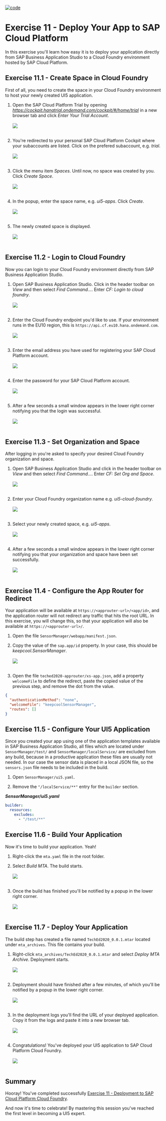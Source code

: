 [![code](https://flat.badgen.net/badge/code/available/green?icon=github)](https://github.com/SAP-samples/teched2020-DEV164/tree/code/ex11/TechEd2020)

# Exercise 11 - Deploy Your App to SAP Cloud Platform

In this exercise you'll learn how easy it is to deploy your application directly from SAP Business Application Studio to a Cloud Foundry environment hosted by SAP Cloud Platform.

## Exercise 11.1 - Create Space in Cloud Foundry

First of all, you need to create the space in your Cloud Foundry environment to host your newly created UI5 application.

1. Open the SAP Cloud Platform Trial by opening *https://cockpit.hanatrial.ondemand.com/cockpit/#/home/trial* in a new browser tab and click *Enter Your Trial Account*.
<br><br>![](images/11_01_0010.png)<br><br>

2. You're redirected to your personal SAP Cloud Platform Cockpit where your subaccounts are listed. Click on the prefered subaccount, e.g. *trial*.
<br><br>![](images/11_01_0020.png)<br><br>

3. Click the menu item *Spaces*. Until now, no space was created by you. Click *Create Space*.
<br><br>![](images/11_01_0030.png)<br><br>

4. In the popup, enter the space name, e.g. *ui5-apps*. Click *Create*.
<br><br>![](images/11_01_0040.png)<br><br>

5. The newly created space is displayed.
<br><br>![](images/11_01_0050.png)<br><br>


## Exercise 11.2 - Login to Cloud Foundry

Now you can login to your Cloud Foundry environment directly from SAP Business Application Studio.

1. Open SAP Business Application Studio. Click in the header toolbar on *View* and then select *Find Command...*. Enter *CF: Login to cloud foundry*.
<br><br>![](images/11_02_0010.png)<br><br>

2. Enter the Cloud Foundry endpoint you'd like to use. If your environment runs in the EU10 region, this is `https://api.cf.eu10.hana.ondemand.com`.
<br><br>![](images/11_02_0020.png)<br><br>

3. Enter the email address you have used for registering your SAP Cloud Platform account.
<br><br>![](images/11_02_0030.png)<br><br>

4. Enter the password for your SAP Cloud Platform account.
<br><br>![](images/11_02_0040.png)<br><br>

5. After a few seconds a small window appears in the lower right corner notifying you that the login was successful.
<br><br>![](images/11_02_0050.png)<br><br>


## Exercise 11.3 - Set Organization and Space

After logging in you're asked to specify your desired Cloud Foundry organization and space.

1. Open SAP Business Application Studio and click in the header toolbar on *View* and then select *Find Command...*. Enter *CF: Set Org and Space*.
<br><br>![](images/11_03_0010.png)<br><br>

2. Enter your Cloud Foundry organization name e.g. *ui5-cloud-foundry*.
<br><br>![](images/11_03_0020.png)<br><br>

3. Select your newly created space, e.g. *ui5-apps*.
<br><br>![](images/11_03_0030.png)<br><br>

4. After a few seconds a small window appears in the lower right corner notifying you that your organization and space have been set successfully.
<br><br>![](images/11_03_0040.png)<br><br>


## Exercise 11.4 - Configure the App Router for Redirect

Your application will be available at `https://<approuter-url>/<app/id>`, and the application router will not redirect any traffic that hits the root URL. In this exercise, you will change this, so that your application will also be available at `https://<approuter-url>/`.

1. Open the file `SensorManager/webapp/manifest.json`.

2. Copy the value of the `sap.app/id` property. In your case, this should be *keepcool.SensorManager*.
<br><br>![](images/11_04_0010.png)<br><br>

3. Open the file `teched2020-approuter/xs-app.json`, add a property `welcomeFile` to define the redirect, paste the copied value of the previous step, and remove the dot from the value.

````json
{
  "authenticationMethod": "none",
  "welcomeFile": "keepcoolSensorManager",
  "routes": []
}
````

## Exercise 11.5 - Configure Your UI5 Application

Since you created your app using one of the application templates available in SAP Business Application Studio, all files which are located under `SensorManager/test/` and `SensorManager/localService/` are excluded from any build, because in a productive application these files are usually not needed. In our case the sensor data is placed in a local JSON file, so the `sensors.json` file needs to be included in the build. 

1. Open `SensorManager/ui5.yaml`. 

2. Remove the `"/localService/**"` entry for the `builder` section.

***SensorManager/ui5.yaml***

````yaml
builder:
  resources:
    excludes:
      - "/test/**"
````

## Exercise 11.6 - Build Your Application

Now it's time to build your application. Yeah!

1. Right-click the `mta.yaml` file in the root folder.

2. Select *Build MTA*. The build starts.
<br><br>![](images/11_06_0010.png)<br><br>

3. Once the build has finished you'll be notified by a popup in the lower right corner.
<br><br>![](images/11_06_0020.png)<br><br>


## Exercise 11.7 - Deploy Your Application

The build step has created a file named `TechEd2020_0.0.1.mtar` located under `mta_archives`. This file contains your build.

1. Right-click `mta_archives/TechEd2020_0.0.1.mtar` and select *Deploy MTA Archive*. Deployment starts.
<br><br>![](images/11_07_0010.png)<br><br>

2. Deployment should have finished after a few minutes, of which you'll be notified by a popup in the lower right corner.
<br><br>![](images/11_07_0020.png)<br><br>

3. In the deployment logs you'll find the URL of your deployed application. Copy it from the logs and paste it into a new browser tab.
<br><br>![](images/11_07_0030.png)<br><br>

4. Congratulations! You've deployed your UI5 application to SAP Cloud Platform Cloud Foundry.
<br><br>![](images/11_07_0040.png)<br><br>

## Summary

Hooray! You've completed successfully [Exercise 11 - Deployment to SAP Cloud Platform Cloud Foundry](#exercise-11---deployment-to-sap-cloud-platform-cloud-foundry).

And now it's time to celebrate! By mastering this session you've reached the first level in becoming a UI5 expert.
